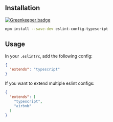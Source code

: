 ## Installation

[![Greenkeeper badge](https://badges.greenkeeper.io/amilajack/eslint-config-typescript.svg)](https://greenkeeper.io/)

```bash
npm install --save-dev eslint-config-typescript
```

## Usage
In your `.eslintrc`, add the following config:
```json
{
  "extends": "typescript"
}
```

If you want to extend multiple eslint configs:
```json
{
  "extends": [
    "typescript",
    "airbnb"
  ]
}
```
